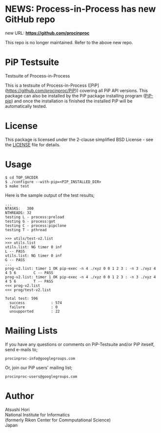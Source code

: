 # **NEWS: Process-in-Process has new GitHub repo**
  new URL: **https://github.com/procinproc**

This repo is no longer maintained.  Refer to the above new repo.

# PiP Testsuite

Testsuite of Process-in-Process

This is a testsuite of Process-in-Process ([PiP]
(https://github.com/procinproc/PiP)) covering all PiP API
versions.  This package can also be installed by the PiP package
installing program
([PiP-pip](https://github.com/procinproc/PiP-pip)) and once the
installation is finished the installed PiP will be automatically
tested.

# License

This package is licensed under the 2-clause simplified BSD License -
see the [LICENSE](LICENSE) file for details.

# Usage

    $ cd TOP_SRCDIR
    $ ./configure --with-pip=<PIP_INSTALLED_DIR>
    $ make test

Here is the sample output of the test results;

    ...
    NTASKS:   300
    NTHREADS: 32
    testing L - process:preload
    testing G - process:got
    testing C - process:pipclone
    testing T - pthread
    
    >>> utils/test-v2.list
    >>> utils.list
    utils.list: NG timer 0 inf                                                         L -- PASS
    utils.list: NG timer 0 inf                                                         G -- PASS
    ...
    prog-v2.list: timer 1 OK pip-exec -n 4 ./xyz 0 0 1 2 3 : -n 3 ./xyz 4 4 5 6        C -- PASS
    prog-v2.list: timer 1 OK pip-exec -n 4 ./xyz 0 0 1 2 3 : -n 3 ./xyz 4 4 5 6        T -- PASS
    <<< prog-v2.list
    <<< prog/test-v2.list
    
    Total test: 596
      success            : 574
      failure            : 0
      unsupported        : 22

# Mailing Lists

If you have any questions or comments on PiP-Testsuite and/or PiP iteself, 
send e-mails to;

    procinproc-info@googlegroups.com

Or, join our PiP users' mailing list;

    procinproc-users@googlegroups.com

# Author

Atsushi Hori<br>
National Institute for Informatics<br>
(formerly Riken Center for Commputational Science)<br>
Japan<br>

